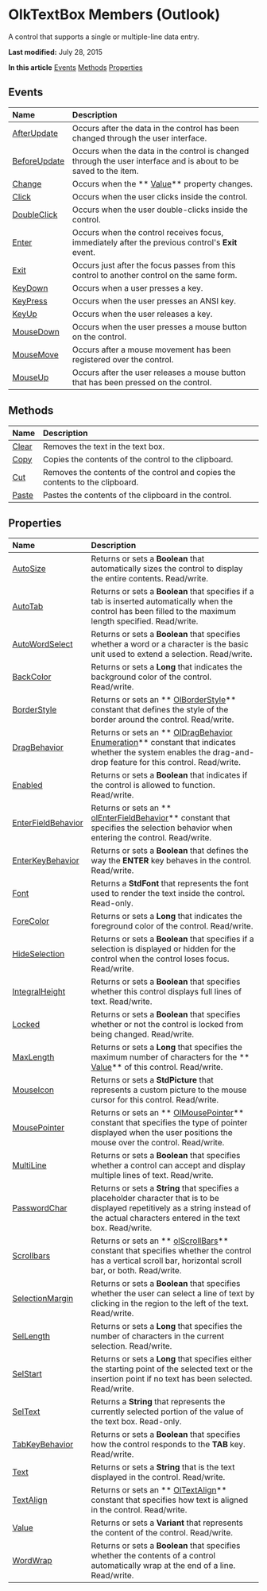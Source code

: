 
# OlkTextBox Members (Outlook)
A control that supports a single or multiple-line data entry.

 **Last modified:** July 28, 2015

 **In this article**
 [Events](#sectionSection0)
 [Methods](#sectionSection1)
 [Properties](#sectionSection2)


## Events
<a name="sectionSection0"> </a>



|**Name**|**Description**|
|:-----|:-----|
| [AfterUpdate](f61b5a19-4f3d-9287-d681-d5ac7b8979a4.md)|Occurs after the data in the control has been changed through the user interface.|
| [BeforeUpdate](bf65f754-abcd-8a0a-53de-2c2ee76d27f8.md)|Occurs when the data in the control is changed through the user interface and is about to be saved to the item. |
| [Change](c97e90c1-f105-001d-d5ed-f632f6a42636.md)|Occurs when the  ** [Value](6c0efe12-7b85-344e-a14c-3e628b0a3877.md)** property changes.|
| [Click](aee867d0-bc0f-5564-a1b3-25b224efb045.md)|Occurs when the user clicks inside the control.|
| [DoubleClick](1a1b1088-c8f1-8b62-e31f-4e5f79bb0a85.md)|Occurs when the user double-clicks inside the control.|
| [Enter](ddeab2d3-1dfa-3f49-4480-1234196afb4b.md)|Occurs when the control receives focus, immediately after the previous control's  **Exit** event.|
| [Exit](ea36905e-bd5a-2d6c-6ea6-0ad33d965741.md)|Occurs just after the focus passes from this control to another control on the same form.|
| [KeyDown](a6e5a293-41a4-9237-851b-1352eeee0f41.md)|Occurs when a user presses a key.|
| [KeyPress](3e022736-2d09-e5ee-4902-09b71d2c9bcc.md)|Occurs when the user presses an ANSI key.|
| [KeyUp](713fb517-9a64-6919-ec8c-e24b9dc066d1.md)|Occurs when the user releases a key.|
| [MouseDown](b2922eb8-7b24-14bb-9b7e-50b0013cc61d.md)|Occurs when the user presses a mouse button on the control.|
| [MouseMove](431bf2ee-6c9f-6dd9-5c9a-dde84acd87db.md)|Occurs after a mouse movement has been registered over the control.|
| [MouseUp](6dfa9337-2c66-f542-a78f-e9da849db6fb.md)|Occurs after the user releases a mouse button that has been pressed on the control.|

## Methods
<a name="sectionSection1"> </a>



|**Name**|**Description**|
|:-----|:-----|
| [Clear](22a53ab8-2707-2fbd-d419-ce47ca0d81e3.md)|Removes the text in the text box.|
| [Copy](54fb7146-80db-02bd-157d-e86daa7ee507.md)|Copies the contents of the control to the clipboard.|
| [Cut](2307b35a-982f-5f08-9c71-2477d215e218.md)|Removes the contents of the control and copies the contents to the clipboard.|
| [Paste](2f605536-0656-618e-3b27-cebb8de04188.md)|Pastes the contents of the clipboard in the control. |

## Properties
<a name="sectionSection2"> </a>



|**Name**|**Description**|
|:-----|:-----|
| [AutoSize](2445da74-24ff-8f22-a55a-b6f39a79129b.md)|Returns or sets a  **Boolean** that automatically sizes the control to display the entire contents. Read/write.|
| [AutoTab](9aacb807-1814-ae92-196d-e6a7ed8d1b82.md)|Returns or sets a  **Boolean** that specifies if a tab is inserted automatically when the control has been filled to the maximum length specified. Read/write.|
| [AutoWordSelect](6d4b4d9f-6d45-5b56-3c94-b7758a362d09.md)|Returns or sets a  **Boolean** that specifies whether a word or a character is the basic unit used to extend a selection. Read/write.|
| [BackColor](be9ec885-ca09-fec0-7f38-b49821522f55.md)|Returns or sets a  **Long** that indicates the background color of the control. Read/write.|
| [BorderStyle](5af10c08-04f2-4656-3a89-592580fd85a5.md)|Returns or sets an  ** [OlBorderStyle](fd0a6be8-8d4b-be9f-639c-cd1ea5de9c97.md)** constant that defines the style of the border around the control. Read/write.|
| [DragBehavior](98d9eb39-1810-831d-d2be-3a560916796f.md)|Returns or sets an  ** [OlDragBehavior Enumeration](1e8c29d4-7800-663f-fb5f-aebc2a6b89fe.md)** constant that indicates whether the system enables the drag-and-drop feature for this control. Read/write.|
| [Enabled](4c1144f3-0fc6-d643-edf0-f54ad1345e0d.md)|Returns or sets a  **Boolean** that indicates if the control is allowed to function. Read/write.|
| [EnterFieldBehavior](ac3b1285-baa0-403b-eebd-6207ea0ef4fd.md)|Returns or sets an  ** [olEnterFieldBehavior](4f9271f9-32db-08c7-f452-12e9793d1f9b.md)** constant that specifies the selection behavior when entering the control. Read/write.|
| [EnterKeyBehavior](f392f600-3b62-d202-da6d-a23919d2df1c.md)|Returns or sets a  **Boolean** that defines the way the **ENTER** key behaves in the control. Read/write.|
| [Font](7c392845-0ee4-6268-8f8e-7660cd66a341.md)|Returns a  **StdFont** that represents the font used to render the text inside the control. Read-only.|
| [ForeColor](82b7dc37-d18e-efa5-d6ed-0a939dfc7b3b.md)|Returns or sets a  **Long** that indicates the foreground color of the control. Read/write.|
| [HideSelection](88999d62-3dee-cfdc-85ae-e9c71f16dadf.md)|Returns or sets a  **Boolean** that specifies if a selection is displayed or hidden for the control when the control loses focus. Read/write.|
| [IntegralHeight](80868c46-30b6-be23-f188-4492e6146f4e.md)|Returns or sets a  **Boolean** that specifies whether this control displays full lines of text. Read/write.|
| [Locked](8eb61f92-5be4-387a-28d8-8585dfbe3cc9.md)|Returns or sets a  **Boolean** that specifies whether or not the control is locked from being changed. Read/write.|
| [MaxLength](7e7621e9-817a-ac05-a4de-e86656a021b1.md)|Returns or sets a  **Long** that specifies the maximum number of characters for the ** [Value](6c0efe12-7b85-344e-a14c-3e628b0a3877.md)** of this control. Read/write.|
| [MouseIcon](83583a00-9b25-5426-4bed-cd31c205faf3.md)|Returns or sets a  **StdPicture** that represents a custom picture to the mouse cursor for this control. Read/write.|
| [MousePointer](18b86d00-abe3-6c54-c517-8904de295fcc.md)|Returns or sets an  ** [OlMousePointer](527df8bb-000c-f108-0522-2d294858b251.md)** constant that specifies the type of pointer displayed when the user positions the mouse over the control. Read/write.|
| [MultiLine](5a9af630-baf1-7e8e-7dcb-038d7b0c3333.md)|Returns or sets a  **Boolean** that specifies whether a control can accept and display multiple lines of text. Read/write.|
| [PasswordChar](1632642a-2948-4cc0-b086-ae454ae9a7ed.md)|Returns or sets a  **String** that specifies a placeholder character that is to be displayed repetitively as a string instead of the actual characters entered in the text box. Read/write.|
| [Scrollbars](b726ee18-3542-f450-08cd-1a7f3329db05.md)|Returns or sets an  ** [olScrollBars](22832728-5d27-ff6b-9ef2-ed6a8e1c9d5c.md)** constant that specifies whether the control has a vertical scroll bar, horizontal scroll bar, or both. Read/write.|
| [SelectionMargin](d1f5f16b-0a18-10e8-028a-f405dd1cb6c5.md)|Returns or sets a  **Boolean** that specifies whether the user can select a line of text by clicking in the region to the left of the text. Read/write.|
| [SelLength](89d040ba-b28f-20f1-e449-1c533370b711.md)|Returns or sets a  **Long** that specifies the number of characters in the current selection. Read/write.|
| [SelStart](cca8ffc2-4c68-72f5-7e09-6f8845d72e35.md)|Returns or sets a  **Long** that specifies either the starting point of the selected text or the insertion point if no text has been selected. Read/write.|
| [SelText](ba529e92-8a28-1c50-bf0a-0e67ae3645bc.md)|Returns a  **String** that represents the currently selected portion of the value of the text box. Read-only.|
| [TabKeyBehavior](7be39d87-1cbf-ff4b-7598-7cc1e86ce5e0.md)|Returns or sets a  **Boolean** that specifies how the control responds to the **TAB** key. Read/write.|
| [Text](1dc8c0ec-00d1-5066-f204-68f7e6b30a42.md)|Returns or sets a  **String** that is the text displayed in the control. Read/write.|
| [TextAlign](92ac10f9-6c49-cb60-9c4d-05daf9479613.md)|Returns or sets an  ** [OlTextAlign](f79a8b30-37e0-c1e6-7414-f664dfeb0c86.md)** constant that specifies how text is aligned in the control. Read/write.|
| [Value](6c0efe12-7b85-344e-a14c-3e628b0a3877.md)|Returns or sets a  **Variant** that represents the content of the control. Read/write.|
| [WordWrap](36dd3db9-449d-97b7-de68-3f53dbe472ef.md)|Returns or sets a  **Boolean** that specifies whether the contents of a control automatically wrap at the end of a line. Read/write.|
